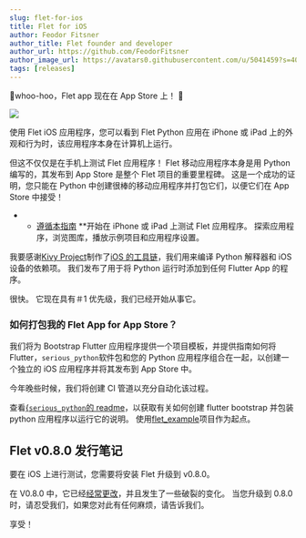 ```yaml
---
slug: flet-for-ios
title: Flet for iOS
author: Feodor Fitsner
author_title: Flet founder and developer
author_url: https://github.com/FeodorFitsner
author_image_url: https://avatars0.githubusercontent.com/u/5041459?s=400&v=4
tags: [releases]
---
```


🎉whoo-hoo，Flet app 现在在 App Store 上！ 🎉

<a href="https://apps.apple.com/app/flet/id1624979699" target="_blank"><img src="/website/img/blog/ios/flet-1080x1080.png" className="screenshot-50 screenshot-rounded"/></a>

使用 Flet iOS 应用程序，您可以看到 Flet Python 应用在 iPhone 或 iPad 上的外观和行为时，该应用程序本身在计算机上运行。

但这不仅仅是在手机上测试 Flet 应用程序！ Flet 移动应用程序本身是用 Python 编写的，其发布到 App Store 是整个 Flet 项目的重要里程碑。 这是一个成功的证明，您只能在 Python 中创建很棒的移动应用程序并打包它们，以便它们在 App Store 中接受！

- - [遵循本指南](/docs/guides/python/testing-on-ios) \*\*开始在 iPhone 或 iPad 上测试 Flet 应用程序。 探索应用程序，浏览图库，播放示例项目和应用程序设置。

我要感谢[Kivy Project](https://kivy.org/)制作了[iOS 的工具链](https://github.com/kivy/kivy-ios)，我们用来编译 Python 解释器和 iOS 设备的依赖项。 我们发布了用于将 Python 运行时添加到任何 Flutter App 的程序。

很快。 它现在具有＃1 优先级，我们已经开始从事它。

### 如何打包我的 Flet App for App Store？

我们将为 Bootstrap Flutter 应用程序提供一个项目模板，并提供指南如何将 Flutter，`serious_python`软件包和您的 Python 应用程序组合在一起，以创建一个独立的 iOS 应用程序并将其发布到 App Store 中。

今年晚些时候，我们将创建 CI 管道以充分自动化该过程。

查看[{`serious_python`的 readme](https://github.com/flet-dev/serious-python#usage)，以获取有关如何创建 flutter bootstrap 并包装 python 应用程序以运行它的说明。 使用[flet_example](https://github.com/flet-dev/serious-python/tree/main/example/flet_example)项目作为起点。

## Flet v0.8.0 发行笔记

要在 iOS 上进行测试，您需要将安装 Flet 升级到 v0.8.0。

在 V0.8.0 中，它已经[经常更改](https://github.com/flet-dev/flet/blob/main/CHANGELOG.md#080)，并且发生了一些破裂的变化。 当您升级到 0.8.0 时，请忍受我们，如果您对此有任何麻烦，请告诉我们。

享受！
